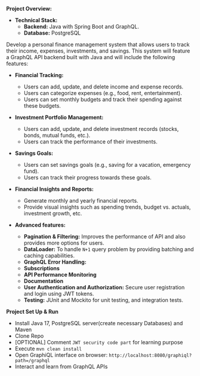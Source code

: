 **Project Overview:**
- **Technical Stack:**
  - **Backend:** Java with Spring Boot and GraphQL.
  - **Database:** PostgreSQL
  
Develop a personal finance management system that allows users to track their income, expenses, investments, and savings. This system will feature a GraphQL API backend built with Java and will include the following features:

- **Financial Tracking:**
  - Users can add, update, and delete income and expense records.
  - Users can categorize expenses (e.g., food, rent, entertainment).
  - Users can set monthly budgets and track their spending against these budgets.
- **Investment Portfolio Management:**
  - Users can add, update, and delete investment records (stocks, bonds, mutual funds, etc.).
  - Users can track the performance of their investments.
- **Savings Goals:**
  - Users can set savings goals (e.g., saving for a vacation, emergency fund).
  - Users can track their progress towards these goals.
- **Financial Insights and Reports:**
  - Generate monthly and yearly financial reports.
  - Provide visual insights such as spending trends, budget vs. actuals, investment growth, etc.

- **Advanced features:** 
  - **Pagination & Filtering:** Improves the performance of API and also provides more options for users.
  - **DataLoader:** To handle `N+1` query problem by providing batching and caching capabilities. 
  - **GraphQL Error Handling:** 
  - **Subscriptions**
  - **API Performance Monitoring**
  - **Documentation**
  - **User Authentication and Authorization:** Secure user registration and login using JWT tokens.
  - **Testing:** JUnit and Mockito for unit testing, and integration tests.


**Project Set Up & Run**
- Install Java 17, PostgreSQL server(create necessary Databases) and Maven
- Clone Repo
- [OPTIONAL] Comment `JWT security code part` for learning purpose 
- Execute `mvn clean install`
- Open GraphiQL interface on browser: `http://localhost:8080/graphiql?path=/graphql`
- Interact and learn from GraphQL APIs